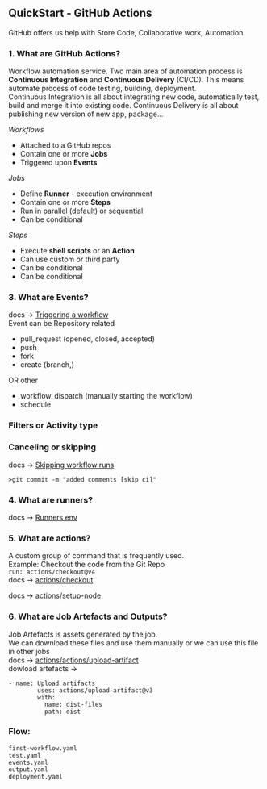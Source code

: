## QuickStart - GitHub Actions

GitHub offers us help with Store Code, Collaborative work, Automation.
### 1. What are GitHub Actions? 
Workflow automation service. Two main area of automation process is **Continuous Integration** and **Continuous Delivery** (CI/CD).
This means automate process of code testing, building, deployment. \
Continuous Integration is all about integrating new code, automatically test, build and merge it into existing code.
Continuous Delivery is all about publishing new version of new app, package...

*Workflows* 
- Attached to a GitHub repos
- Contain one or more **Jobs**
- Triggered upon **Events**

*Jobs*
- Define **Runner** - execution environment
- Contain one or more **Steps**
- Run in parallel (default) or sequential
- Can be conditional

*Steps*
- Execute **shell scripts** or an **Action**
- Can use custom or third party
- Can be conditional
- Can be conditional

### 3. What are Events? 

docs -> [Triggering a workflow](https://docs.github.com/en/actions/writing-workflows/choosing-when-your-workflow-runs/triggering-a-workflow) \
Event can be Repository related 
  - pull_request (opened, closed, accepted)
  - push
  - fork
  - create (branch,) 

OR other
  - workflow_dispatch (manually starting the workflow)
  - schedule 

### Filters or Activity type

### Canceling or skipping 
docs -> [Skipping workflow runs](https://docs.github.com/en/actions/managing-workflow-runs-and-deployments/managing-workflow-runs/skipping-workflow-runs)

```>git commit -m "added comments [skip ci]"  ``` 

### 4. What are runners? 
docs -> [Runners env](https://docs.github.com/en/actions/writing-workflows/choosing-where-your-workflow-runs/choosing-the-runner-for-a-job)

### 5. What are actions?
A custom group of command that is frequently used.  \
Example: Checkout the code from the Git Repo \
```run: actions/checkout@v4``` \
docs -> [actions/checkout](https://github.com/actions/checkout)

docs -> [actions/setup-node](https://github.com/actions/setup-node)
### 6. What are Job Artefacts and Outputs?
Job Artefacts is assets generated by the job. \
We can download these files and use them manually or we can use this file in other jobs \
docs -> [actions/actions/upload-artifact](https://github.com/actions/upload-artifact) \
dowload artefacts -> 
``` 
- name: Upload artifacts
        uses: actions/upload-artifact@v3
        with:
          name: dist-files
          path: dist
```
### Flow:
```
first-workflow.yaml 
test.yaml
events.yaml 
output.yaml
deployment.yaml

